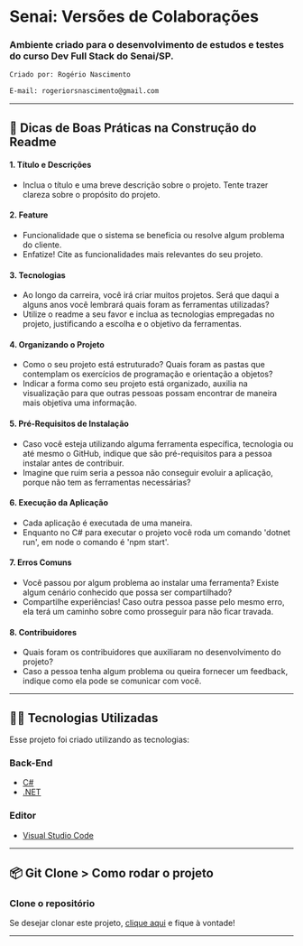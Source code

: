# Senai: Versões de Colaborações
### Ambiente criado para o desenvolvimento de estudos e testes do curso Dev Full Stack do Senai/SP.
~~~ bash
Criado por: Rogério Nascimento

E-mail: rogeriorsnascimento@gmail.com
~~~
---
## 🔮 Dicas de Boas Práticas na Construção do Readme
#### 1. Título e Descrições
- Inclua o título e uma breve descrição sobre o projeto. Tente trazer clareza sobre o propósito do projeto.

#### 2. Feature
- Funcionalidade que o sistema se beneficia ou resolve algum problema do cliente.
- Enfatize! Cite as funcionalidades mais relevantes do seu projeto.

#### 3. Tecnologias
- Ao longo da carreira, você irá criar muitos projetos. Será que daqui a alguns anos você lembrará quais foram as ferramentas utilizadas?
- Utilize o readme a seu favor e inclua as tecnologias empregadas no projeto, justificando a escolha e o objetivo da ferramentas.

#### 4. Organizando o Projeto
- Como o seu projeto está estruturado? Quais foram as pastas que contemplam os exercícios de programação e orientação a objetos?
- Indicar a forma como seu projeto está organizado, auxilia na visualização para que outras pessoas possam encontrar de maneira mais objetiva uma informação.

#### 5. Pré-Requisitos de Instalação
- Caso você esteja utilizando alguma ferramenta específica, tecnologia ou até mesmo o GitHub, indique que são pré-requisitos para a pessoa instalar antes de contribuir.
- Imagine que ruim seria a pessoa não conseguir evoluir a aplicação, porque não tem as ferramentas necessárias?

#### 6. Execução da Aplicação
- Cada aplicação é executada de uma maneira.
- Enquanto no C# para executar o projeto você roda um comando 'dotnet run', em node o comando é 'npm start'.

#### 7. Erros Comuns
- Você passou por algum problema ao instalar uma ferramenta? Existe algum cenário conhecido que possa ser compartilhado?
- Compartilhe experiências! Caso outra pessoa passe pelo mesmo erro, ela terá um caminho sobre como prosseguir para não ficar travada.

#### 8. Contribuidores
- Quais foram os contribuidores que auxiliaram no desenvolvimento do projeto?
- Caso a pessoa tenha algum problema ou queira fornecer um feedback, indique como ela pode se comunicar com você.

---

## 👨‍💻️ Tecnologias Utilizadas
Esse projeto foi criado utilizando as tecnologias:
### Back-End
- [C#](https://docs.microsoft.com/pt-br/dotnet/csharp/)
- [.NET](https://dotnet.microsoft.com/download)
### Editor
- [Visual Studio Code](https://code.visualstudio.com/)

---
## 📦️ Git Clone > Como rodar o projeto
### Clone o repositório
Se desejar clonar este projeto, [clique aqui](https://github.com/rogeriosn/senai_versoes_colaboracoes.git) e fique à vontade!

---
